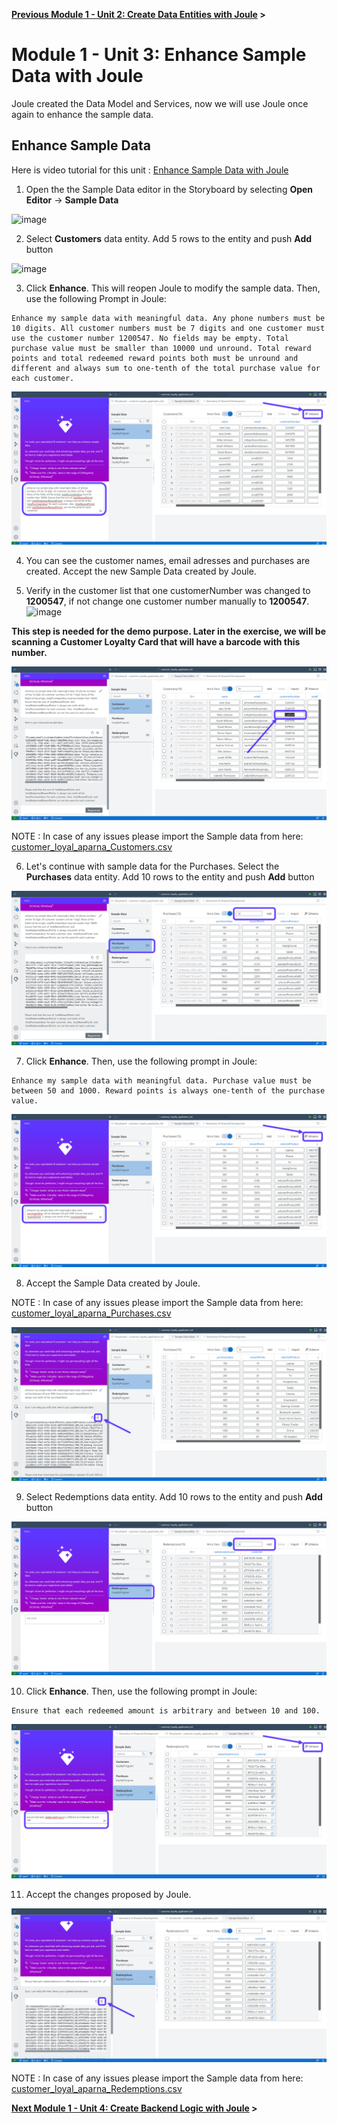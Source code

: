 **[Previous Module 1 - Unit 2: Create Data Entities with Joule](./251-2_Create_Data_Entities_with_Joule.md) >**

# Module 1 - Unit 3: Enhance Sample Data with Joule  

Joule created the Data Model and Services, now we will use Joule once again to enhance the sample data.


## Enhance Sample Data

Here is video tutorial for this unit : <a href="https://video.sap.com/media/t/1_kcyk0aea">Enhance Sample Data with Joule  
</a>

1. Open the the Sample Data editor in the Storyboard by selecting **Open Editor** -> **Sample Data**

![image](https://github.com/SAP-samples/build-apps-enablement/assets/173163567/c3cae943-c050-4835-b390-fd390e838ce8)



2. Select **Customers** data entity. Add 5 rows to the entity and push **Add** button

![image](https://github.com/SAP-samples/build-apps-enablement/assets/173163567/44496935-bd41-4cd2-b0e5-ae26d9792c19)



3. Click **Enhance**. This will reopen Joule to modify the sample data. Then, use the following Prompt in Joule:

```code
Enhance my sample data with meaningful data. Any phone numbers must be 10 digits. All customer numbers must be 7 digits and one customer must use the customer number 1200547. No fields may be empty. Total purchase value must be smaller than 10000 und unround. Total reward points and total redeemed reward points both must be unround and different and always sum to one-tenth of the total purchase value for each customer.
```

![](./Images/251-3_Screenshot_16.png)
 
4. You can see the customer names, email adresses and purchases are created. Accept the new Sample Data created by Joule. 

5. Verify in the customer list that one customerNumber was changed to **1200547**, if not change one customer number manually to **1200547**. <br>
![image](https://github.com/SAP-samples/build-apps-enablement/assets/173163567/b61bb2b0-30cb-405a-9c10-cb4093337a46)

**This step is needed for the demo purpose. Later in the exercise, we will be scanning a Customer Loyalty Card that will have a barcode with this number.**

![](./Images/251-3_Screenshot_18.png)

NOTE : In case of any issues please import the Sample data from here:  [customer_loyal_aparna_Customers.csv](https://github.com/user-attachments/files/16173522/customer_loyal_aparna_Customers.csv)

6. Let's continue with sample data for the Purchases. Select the **Purchases** data entity. Add 10 rows to the entity and push **Add** button

![](./Images/251-3_Screenshot_19.png)

7. Click **Enhance**. Then, use the following prompt in Joule:

```code
Enhance my sample data with meaningful data. Purchase value must be between 50 and 1000. Reward points is always one-tenth of the purchase value.
```

![](./Images/251-3_Screenshot_20.png)


8. Accept the Sample Data created by Joule.

NOTE : In case of any issues please import the Sample data from here:  [customer_loyal_aparna_Purchases.csv](https://github.com/user-attachments/files/16174118/customer_loyal_aparna_Purchases.csv)


![](./Images/251-3_Screenshot_21.png)

9. Select Redemptions data entity. Add 10 rows to the entity and push **Add** button

![](./Images/251-3_Screenshot_22.png)

10. Click **Enhance**. Then, use the following prompt in Joule:

```code
Ensure that each redeemed amount is arbitrary and between 10 and 100.
```

![](./Images/251-3_Screenshot_23.png)

11. Accept the changes proposed by Joule. 

![](./Images/251-3_Screenshot_24.png)

NOTE : In case of any issues please import the Sample data from here:    [customer_loyal_aparna_Redemptions.csv](https://github.com/user-attachments/files/16174127/customer_loyal_aparna_Redemptions.csv)


**[Next Module 1 - Unit 4: Create Backend Logic with Joule](./251-4_Create_Backend_Logic_with_Joule.md) >**
